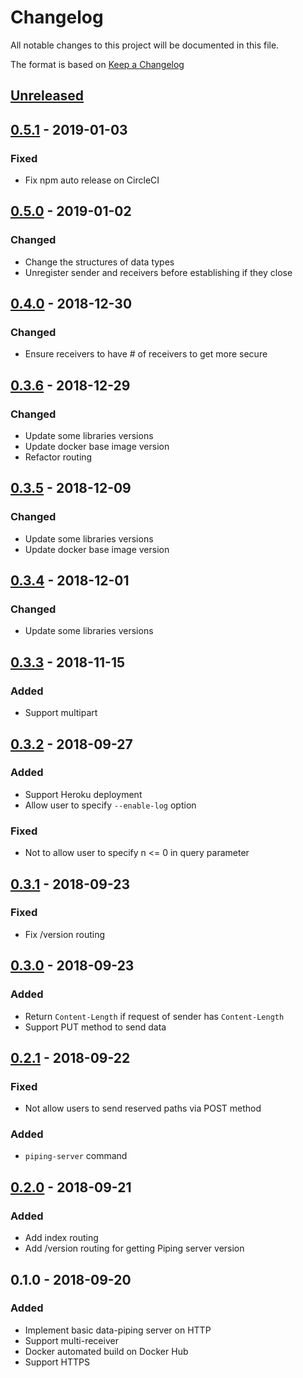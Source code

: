 # Changelog
All notable changes to this project will be documented in this file.

The format is based on [Keep a Changelog](http://keepachangelog.com/en/1.0.0/)

## [Unreleased]

## [0.5.1] - 2019-01-03
### Fixed
* Fix npm auto release on CircleCI

## [0.5.0] - 2019-01-02
### Changed
* Change the structures of data types
* Unregister sender and receivers before establishing if they close

## [0.4.0] - 2018-12-30
### Changed
* Ensure receivers to have # of receivers to get more secure

## [0.3.6] - 2018-12-29
### Changed
* Update some libraries versions
* Update docker base image version
* Refactor routing

## [0.3.5] - 2018-12-09
### Changed
* Update some libraries versions
* Update docker base image version

## [0.3.4] - 2018-12-01
### Changed
* Update some libraries versions

## [0.3.3] - 2018-11-15
### Added
* Support multipart 

## [0.3.2] - 2018-09-27
### Added
* Support Heroku deployment
* Allow user to specify `--enable-log` option

### Fixed
*  Not to allow user to specify n <= 0 in query parameter

## [0.3.1] - 2018-09-23
### Fixed
* Fix /version routing

## [0.3.0] - 2018-09-23
### Added
* Return `Content-Length` if request of sender has `Content-Length`
* Support PUT method to send data

## [0.2.1] - 2018-09-22
### Fixed
* Not allow users to send reserved paths via POST method

### Added
* `piping-server` command

## [0.2.0] - 2018-09-21
### Added
* Add index routing
* Add /version routing for getting Piping server version

## 0.1.0 - 2018-09-20
### Added
* Implement basic data-piping server on HTTP 
* Support multi-receiver
* Docker automated build on Docker Hub
* Support HTTPS

[Unreleased]: https://github.com/nwtgck/piping-server/compare/v0.5.1...HEAD
[0.5.1]: https://github.com/nwtgck/piping-seraver/compare/v0.5.0...v0.5.1
[0.5.0]: https://github.com/nwtgck/piping-seraver/compare/v0.4.0...v0.5.0
[0.4.0]: https://github.com/nwtgck/piping-seraver/compare/v0.3.6...v0.4.0
[0.3.6]: https://github.com/nwtgck/piping-seraver/compare/v0.3.5...v0.3.6
[0.3.5]: https://github.com/nwtgck/piping-seraver/compare/v0.3.4...v0.3.5
[0.3.4]: https://github.com/nwtgck/piping-seraver/compare/v0.3.3...v0.3.4
[0.3.3]: https://github.com/nwtgck/piping-seraver/compare/v0.3.2...v0.3.3
[0.3.2]: https://github.com/nwtgck/piping-seraver/compare/v0.3.1...v0.3.2
[0.3.1]: https://github.com/nwtgck/piping-seraver/compare/v0.3.0...v0.3.1
[0.3.0]: https://github.com/nwtgck/piping-seraver/compare/v0.2.1...v0.3.0
[0.2.1]: https://github.com/nwtgck/piping-seraver/compare/v0.2.0...v0.2.1
[0.2.0]: https://github.com/nwtgck/piping-server/compare/v0.1.0...v0.2.0
